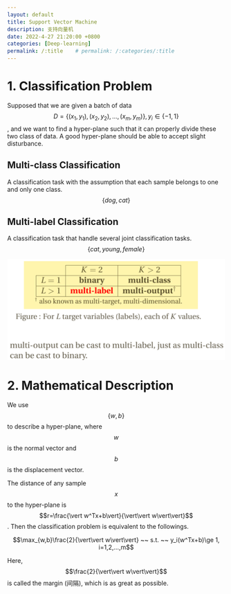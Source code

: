```yaml
---
layout: default
title: Support Vector Machine
description: 支持向量机
date: 2022-4-27 21:20:00 +0800
categories: [Deep-learning]
permalink: /:title    # permalink: /:categories/:title
---
```


# 1. Classification Problem

Supposed that we are given a batch of data $$D=\{(x_1, y_1), (x_2, y_2), ..., (x_m, y_m)\},y_i \in \{-1,1\}$$, and we want to find a hyper-plane such that it can properly divide these two class of data. A good hyper-plane should be able to accept slight disturbance.

## Multi-class Classification

A classification task with the assumption that each sample belongs to one and only one class. $$\{dog, cat\}$$

## Multi-label Classification

A classification task that handle several joint classification tasks. $$\{cat, young, female\}$$

![example](/assets/images/2022-4-27-1.png)

# 2. Mathematical Description

We use $$\{w, b\}$$ to describe a hyper-plane, where $$w$$ is the normal vector and $$b$$ is the displacement vector.

The distance of any sample $$x$$ to the hyper-plane is $$r=\frac{\vert w^Tx+b\vert}{\vert\vert w\vert\vert}$$. Then the classification problem is equivalent to the followings.

$$\max_{w,b}\frac{2}{\vert\vert w\vert\vert} ~~ s.t. ~~ y_i(w^Tx+b)\ge 1, i=1,2,...,m$$

Here, $$\frac{2}{\vert\vert w\vert\vert}$$ is called the margin (间隔), which is as great as possible.

